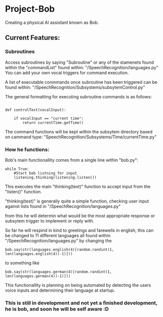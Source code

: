 # Project-Bob
Creating a physical AI assistant known as Bob.

## Current Features:

### Subroutines

Access subroutines by saying "Subroutine" or any of the stamenets found within the "commandList" found within:
"/SpeechRecognition/languages.py" 
You can add your own vocal triggers for command execution.

A list of executable conmmands once subroutine has been triggered can be found within: 
"/SpeechRecognition/Subsystems/subsytemControl.py"

The general formatting for executing subroutine commands is as follows: 

```python3

def controlTest(vocalInput):

    if vocalInput == "current time":
        return currentTime.getTime()

```
The command functions will be kept within the subsytem directory based on cammand type: 
"SpeechRecognition/Subsystems/Time/currentTime.py"

### How he functions:

Bob's main functionallity comes from a single line within "bob.py":

```python3
while True:
    #Start bob listning for input
    listening.thinking(listening.listen())
```

This executes the main "thinking(text)" function to accept input from the "listen()" function.

"thinking(test)" is generally quite a simple function, checking user input against lists found in "/SpeechRecognition/languages.py"

from this he will determin what would be the most appropriate response or subsytem trigger to implement or reply with.

So far he will respind in kind to greetings and farewells in english, this can be changed to 11 different languages all found within "/SpeechRecognition/languages.py" by changing the 
```python3
bob.say(str(languages.english(4)[random.randint(1, len(languages.english(4))-1)]))
```
to something like
```python3
bob.say(str(languages.german(4)[random.randint(1, len(languages.german(4))-1)]))
```
This functionallity is planning on being automated by detecting the users voice inputs and determining their language at startup.

### This is still in development and not yet a finished development, he is bob, and soon he will be self aware :D

